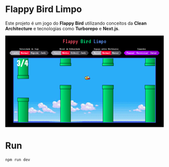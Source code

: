 # Flappy Bird Limpo

Este projeto é um jogo do <b>Flappy Bird</b> utilizando conceitos da <b>Clean Architecture</b> e tecnologias como <b>Turborepo</b> e <b>Next.js</b>.

<div align="center">
  <img src="https://raw.githubusercontent.com/Willian-Brito/Flappy-Bird-Clean/main/print.png" alt="Print do Jogo Flappy Bird" />
</div>

# Run
```sh
npm run dev
```
